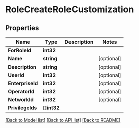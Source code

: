 # RoleCreateRoleCustomization

## Properties

Name | Type | Description | Notes
------------ | ------------- | ------------- | -------------
**ForRoleId** | **int32** |  | 
**Name** | **string** |  | [optional] 
**Description** | **string** |  | [optional] 
**UserId** | **int32** |  | [optional] 
**EnterpriseId** | **int32** |  | [optional] 
**OperatorId** | **int32** |  | [optional] 
**NetworkId** | **int32** |  | [optional] 
**PrivilegeIds** | **[]int32** |  | 

[[Back to Model list]](../README.md#documentation-for-models) [[Back to API list]](../README.md#documentation-for-api-endpoints) [[Back to README]](../README.md)


